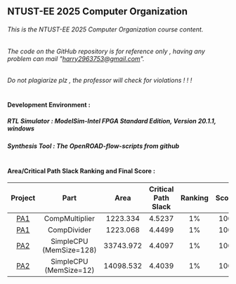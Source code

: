 NTUST-EE 2025 Computer Organization
-
###### This is the *NTUST-EE 2025 Computer Organization* course content. 
###### The code on the GitHub repository is for reference only , having any problem can mail "harry2963753@gmail.com".
###### Do not plagiarize plz , the professor will check for violations ! ! !

#  
#### Development Environment :  
 
##### RTL Simulator : *ModelSim-Intel FPGA Standard Edition, Version 20.1.1, windows*  
##### Synthesis Tool : *The OpenROAD-flow-scripts from github*

#   
#### Area/Critical Path Slack Ranking and Final Score : 
| Project | Part | Area | Critical Path Slack | Ranking  | Score    |
|:----:|:------:|:-----:|:-----:|:-----:|:-----:|
|  [PA1](./PA1)   |  CompMultiplier | 1223.334 | 4.5237  | 1% | 100  |
|  [PA1](./PA1)  |  CompDivider | 1223.068 | 4.4499  | 1% | 100 |
|  [PA2](./PA2)  |  SimpleCPU (MemSize=128) | 33743.972 | 4.4097  | 1% | 100 |
|  [PA2](./PA2)  |  SimpleCPU (MemSize=12) | 14098.532 | 4.4039  | 1% | 100 |
